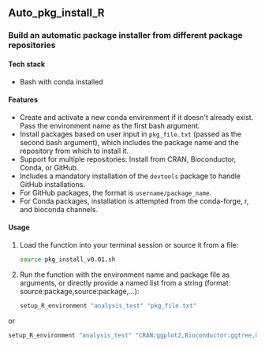 ## Auto_pkg_install_R

### Build an automatic package installer from different package repositories

#### Tech stack
- Bash with conda installed 

#### Features

- Create and activate a new conda environment if it doesn't already exist. Pass the environment name as the first bash argument.
- Install packages based on user input in `pkg_file.txt` (passed as the second bash argument), which includes the package name and the repository from which to install it.
- Support for multiple repositories: Install from CRAN, Bioconductor, Conda, or GitHub.
- Includes a mandatory installation of the `devtools` package to handle GitHub installations.
- For GitHub packages, the format is `username/package_name`.
- For Conda packages, installation is attempted from the conda-forge, r, and bioconda channels.

#### Usage
1. Load the function into your terminal session or source it from a file:
   ```bash
   source pkg_install_v0.01.sh
   
2. Run the function with the environment name and package file as arguments, or directly provide a named list from a string (format: source:package,source:package,...):

   ```bash
   setup_R_environment "analysis_test" "pkg_file.txt"
or
   ```bash
   setup_R_environment "analysis_test" "CRAN:ggplot2,Bioconductor:ggtree,GitHub:jokergoo/ComplexHeatmap"

